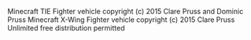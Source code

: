 Minecraft TIE Fighter vehicle copyright (c) 2015 Clare Pruss and Dominic Pruss
Minecraft X-Wing Fighter vehicle copyright (c) 2015 Clare Pruss
Unlimited free distribution permitted